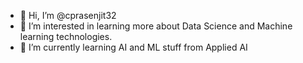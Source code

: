 - 👋 Hi, I’m @cprasenjit32
- 👀 I’m interested in learning more about Data Science and Machine learning technologies.
- 🌱 I’m currently learning AI and ML stuff from Applied AI


<!---
cprasenjit32/cprasenjit32 is a ✨ special ✨ repository because its `README.md` (this file) appears on your GitHub profile.
You can click the Preview link to take a look at your changes.
--->
